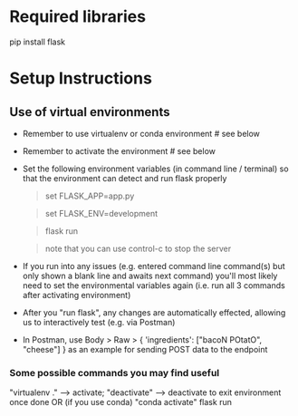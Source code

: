 # Required libraries
pip install flask

# Setup Instructions

## Use of virtual environments
- Remember to use virtualenv or conda environment # see below
- Remember to activate the environment # see below
- Set the following environment variables (in command line / terminal) so that the environment can detect and run flask properly
    > set FLASK_APP=app.py  
  
    > set FLASK_ENV=development  
  
    > flask run  
  
    > note that you can use control-c to stop the server
- If you run into any issues (e.g. entered command line command(s) but only shown a blank line and awaits next command)
you'll most likely need to set the environmental variables again (i.e. run all 3 commands after activating environment)
- After you "run flask", any changes are automatically effected, allowing us to interactively test (e.g. via Postman)
- In Postman, use Body > Raw > { 'ingredients': ["bacoN POtatO", "cheese"] } as an example for sending POST data to the endpoint

### Some possible commands you may find useful
"virtualenv ." --> activate; "deactivate" --> deactivate to exit environment once done
OR (if you use conda) "conda activate"
flask run